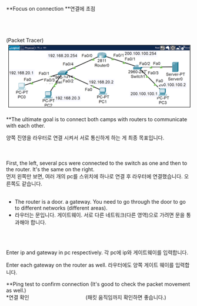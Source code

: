 **Focus on connection **연결에 초점
<br>
<br>
<br>
<br>
<br>
(Packet Tracer)
![image break](../../Pictur/step1/vn.step1.png)
<br>
<br>
**The ultimate goal is to connect both camps with routers to communicate with each other.

양쪽 진영을 라우터로 연결 시켜서 서로 통신하게 하는 게 최종 목표입니다.  
<br>
<br>
<br>
First, the left, several pcs were connected to the switch as one and then to the router. It's the same on the right.                   
먼저 왼쪽만 보면, 여러 개의 pc를 스위치에 하나로 연결 후 라우터에 연결했습니다. 오른쪽도 같습니다.
<br>
<br>
* The router is a door. a gateway. You need to go through the door to go to different networks (different areas).
* 라우터는 문입니다. 게이트웨이. 서로 다른 네트워크(다른 영역)으로 가려면 문을 통과해야 합니다. 
<br>
<br>

Enter ip and gateway in pc respectively. 각 pc에 ip와 게이트웨이를 입력합니다. 

Enter each gateway on the router as well. 라우터에도 양쪽 게이트 웨이를 입력합니다. 

**Ping test to confirm connection (It's good to check the packet movement as well.)
<br>*연결 확인&nbsp;&nbsp;&nbsp;&nbsp;&nbsp;&nbsp;&nbsp;&nbsp;&nbsp;&nbsp;&nbsp;&nbsp;&nbsp;&nbsp;&nbsp;&nbsp;&nbsp;&nbsp;&nbsp;&nbsp; &nbsp;&nbsp;&nbsp;&nbsp;&nbsp;&nbsp;&nbsp;&nbsp;&nbsp;&nbsp;&nbsp;&nbsp;&nbsp;&nbsp;&nbsp;&nbsp;&nbsp;  (패킷 움직임까지 확인하면 좋습니다.)
